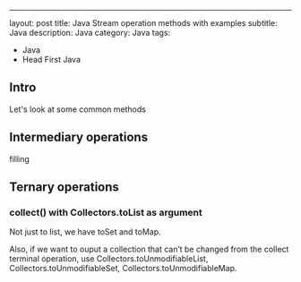 ---
layout: post
title: Java Stream operation methods with examples
subtitle: Java 
description: Java
category: Java
tags:
  - Java
  - Head First Java

## Intro
Let's look at some common methods

## Intermediary operations
filling

## Ternary operations
### collect() with Collectors.toList as argument
Not just to list, we have toSet and toMap.

Also, if we want to ouput a collection that can’t be changed from the collect
terminal operation, use Collectors.toUnmodifiableList,
Collectors.toUnmodifiableSet,  Collectors.toUnmodifiableMap.




